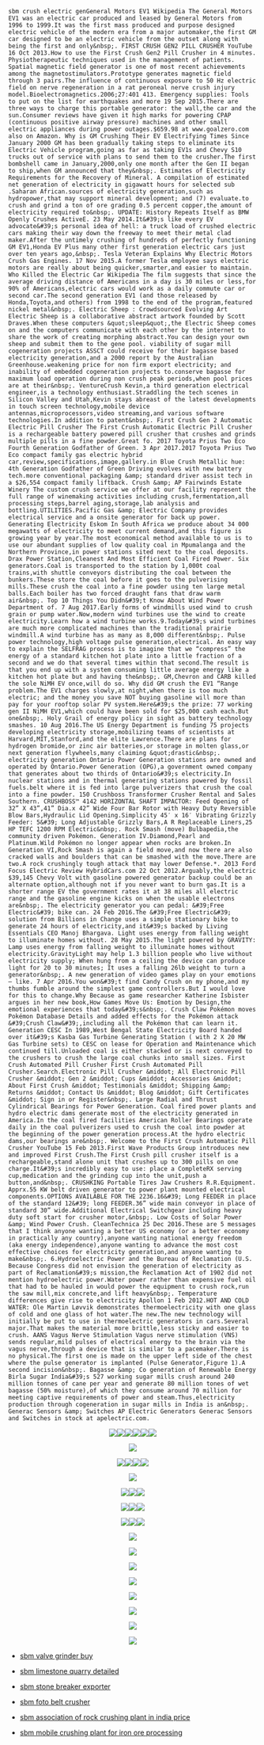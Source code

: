 
```
sbm crush electric genGeneral Motors EV1 Wikipedia The General Motors EV1 was an electric car produced and leased by General Motors from 1996 to 1999.It was the first mass produced and purpose designed electric vehicle of the modern era from a major automaker,the first GM car designed to be an electric vehicle from the outset along with being the first and only&nbsp;. FIRST CRUSH GEN2 PILL CRUSHER YouTube 16 Oct 2013.How to use the First Crush Gen2 Pill Crusher in 4 minutes. Physiotherapeutic techniques used in the management of patients. Spatial magnetic field generator is one of most recent achievements among the magnetostimulators.Prototype generates magnetic field through 3 pairs.The influence of continuous exposure to 50 Hz electric field on nerve regeneration in a rat peroneal nerve crush injury model.Bioelectromagnetics.2006;27:401 413. Emergency supplies: Tools to put on the list for earthquakes and more 19 Sep 2015.There are three ways to charge this portable generator: the wall,the car and the sun.Consumer reviews have given it high marks for powering CPAP (continuous positive airway pressure) machines and other small electric appliances during power outages.$659.98 at www.goalzero.com also on Amazon. Why is GM Crushing Their EV Electrifying Times Since January 2000 GM has been gradually taking steps to eliminate its Electric Vehicle program,going as far as taking EV1s and Chevy S10 trucks out of service with plans to send them to the crusher.The first bombshell came in January,2000,only one month after the Gen II began to ship,when GM announced that they&nbsp;. Estimates of Electricity Requirements for the Recovery of Mineral. A compilation of estimated net generation of electricity in gigawatt hours for selected sub .Saharan African.sources of electricity generation,such as hydropower,that may support mineral development; and (7) evaluate.to crush and grind a ton of ore grading 0.5 percent copper,the amount of electricity required to&nbsp;. UPDATE: History Repeats Itself as BMW Openly Crushes ActiveE. 23 May 2014.It&#39;s like every EV advocate&#39;s personal idea of hell: a truck load of crushed electric cars making their way down the freeway to meet their metal clad maker.After the untimely crushing of hundreds of perfectly functioning GM EV1,Honda EV Plus many other first generation electric cars just over ten years ago,&nbsp;. Tesla Veteran Explains Why Electric Motors Crush Gas Engines. 17 Nov 2015.A former Tesla employee says electric motors are really about being quicker,smarter,and easier to maintain. Who Killed the Electric Car Wikipedia The film suggests that since the average driving distance of Americans in a day is 30 miles or less,for 90% of Americans,electric cars would work as a daily commute car or second car.The second generation EV1 (and those released by Honda,Toyota,and others) from 1998 to the end of the program,featured nickel metal&nbsp;. Electric Sheep : Crowdsourced Evolving Art Electric Sheep is a collaborative abstract artwork founded by Scott Draves.When these computers &quot;sleep&quot;,the Electric Sheep comes on and the computers communicate with each other by the internet to share the work of creating morphing abstract.You can design your own sheep and submit them to the gene pool. viability of sugar mill cogeneration projects ASSCT could receive for their bagasse based electricity generation,and a 2000 report by the Australian Greenhouse.weakening price for non firm export electricity; and inability of embedded cogeneration projects to.conserve bagasse for maximum load operation during non crush peak periods,when pool prices are at their&nbsp;. VentureCrush Kevin,a third generation electrical engineer,is a technology enthusiast.Straddling the tech scenes in Silicon Valley and Utah,Kevin stays abreast of the latest developments in touch screen technology,mobile device antennas,microprocessors,video streaming,and various software technologies.In addition to patent&nbsp;. First Crush Gen 2 Automatic Electric Pill Crusher The First Crush Automatic Electric Pill Crusher is a rechargeable battery powered pill crusher that crushes and grinds multiple pills in a fine powder.Great fo. 2017 Toyota Prius Two Eco Fourth Generation Godfather of Green. 3 Apr 2017.2017 Toyota Prius Two Eco compact family gas electric hybrid car,review,specifications,image,gallery.in Blue Crush Metallic hue: 4th Generation Godfather of Green Driving evolves with new battery tech.more conventional packaging &amp; standard driver assist tech in a $26,554 compact family liftback. Crush &amp; AP Fairwinds Estate Winery The custom crush service we offer at our facility represent the full range of winemaking activities including crush,fermentation,all processing steps,barrel aging,storage,lab analysis and bottling.UTILITIES.Pacific Gas &amp; Electric Company provides electrical service and a onsite generator for back up power. Generating Electricity Eskom In South Africa we produce about 34 000 megawatts of electricity to meet current demand,and this figure is growing year by year.The most economical method available to us is to use our abundant supplies of low quality coal in Mpumalanga and the Northern Province,in power stations sited next to the coal deposits. Drax Power Station,Cleanest And Most Efficient Coal Fired Power. Six generators.Coal is transported to the station by 1,000t coal trains,with shuttle conveyors distributing the coal between the bunkers.These store the coal before it goes to the pulverising mills.These crush the coal into a fine powder using ten large metal balls.Each boiler has two forced draught fans that draw warm air&nbsp;. Top 10 Things You Didn&#39;t Know About Wind Power Department of. 7 Aug 2017.Early forms of windmills used wind to crush grain or pump water.Now,modern wind turbines use the wind to create electricity.Learn how a wind turbine works.9.Today&#39;s wind turbines are much more complicated machines than the traditional prairie windmill.A wind turbine has as many as 8,000 different&nbsp;. Pulse power technology,high voltage pulse generation,electrical. An easy way to explain the SELFRAG process is to imagine that we “compress” the energy of a standard kitchen hot plate into a little fraction of a second and we do that several times within that second.The result is that you end up with a system consuming little average energy like a kitchen hot plate but and having the&nbsp;. GM,Chevron and CARB killed the sole NiMH EV once,will do so. Why did GM crush the EV1 “Range problem.The EV1 charges slowly,at night,when there is too much electric; and the money you save NOT buying gasoline will more than pay for your rooftop solar PV system.Here&#39;s the prize: 77 working gen II NiMH EV1,which could have been sold for $25,000 cash each.But one&nbsp;. Holy Grail of energy policy in sight as battery technology smashes. 10 Aug 2016.The US Energy Department is funding 75 projects developing electricity storage,mobilizing teams of scientists at Harvard,MIT,Stanford,and the elite Lawrence.There are plans for hydrogen bromide,or zinc air batteries,or storage in molten glass,or next generation flywheels,many claiming &quot;drastic&nbsp;. electricity generation Ontario Power Generation stations are owned and operated by Ontario.Power Generation (OPG),a government owned company that generates about two thirds of Ontario&#39;s electricity.In nuclear stations and in thermal generating stations powered by fossil fuels.belt where it is fed into large pulverizers that crush the coal into a fine powder. 150 Crushboss Transformer Crusher Rental and Sales Southern. CRUSHBOSS™ 4142 HORIZONTAL SHAFT IMPACTOR: Feed Opening of 32” X 43”,41” Dia.x 42” Wide Four Bar Rotor with Heavy Duty Reversible Blow Bars,Hydraulic Lid Opening.Simplicity 45′ x 16′ Vibrating Grizzly Feeder: 5&#39; Long Adjustable Grizzly Bars,A R Replaceable Liners,25 HP TEFC 1200 RPM Electric&nbsp;. Rock Smash (move) Bulbapedia,the community driven Pokémon. Generation IV.Diamond,Pearl and Platinum.Wild Pokémon no longer appear when rocks are broken.In Generation VI,Rock Smash is again a field move,and now there are also cracked walls and boulders that can be smashed with the move.There are two.A rock crushingly tough attack that may lower Defense.*. 2013 Ford Focus Electric Review HybridCars.com 22 Oct 2012.Arguably,the electric $39,145 Chevy Volt with gasoline powered generator backup could be an alternate option,although not if you never want to burn gas.It is a shorter range EV the government rates it at 38 miles all electric range and the gasoline engine kicks on when the usable electrons are&nbsp;. The electricity generator you can pedal: &#39;Free Electric&#39; bike can. 24 Feb 2016.The &#39;Free Electric&#39; solution from Billions in Change uses a simple stationary bike to generate 24 hours of electricity,and it&#39;s backed by Living Essentials CEO Manoj Bhargava. Light uses energy from falling weight to illuminate homes without. 28 May 2015.The light powered by GRAVITY: Lamp uses energy from falling weight to illuminate homes without electricity.GravityLight may help 1.3 billion people who live without electricity supply; When hung from a ceiling the device can produce light for 20 to 30 minutes; It uses a falling 26lb weight to turn a generator&nbsp;. A new generation of video games play on your emotions — like. 7 Apr 2016.You won&#39;t find Candy Crush on my phone,and my thumbs fumble around the simplest game controllers.But I would love for this to change.Why Because as game researcher Katherine Isbister argues in her new book,How Games Move Us: Emotion by Design,the emotional experiences that today&#39;s&nbsp;. Crush Claw Pokémon moves Pokémon Database Details and added effects for the Pokémon attack &#39;Crush Claw&#39;,including all the Pokémon that can learn it. Generation CESC In 1989,West Bengal State Electricity Board handed over it&#39;s Kasba Gas Turbine Generating Station ( with 2 X 20 MW Gas Turbine sets) to CESC on lease for Operation and Maintenance which continued till.Unloaded coal is either stacked or is next conveyed to the crushers to crush the large coal chunks into small sizes. First Crush Automated Pill Crusher First Crush Automated Pill Crusher.Search.Electronic Pill Crusher &middot; All Electronic Pill Crusher &middot; Gen 2 &middot; Cups &middot; Accessories &middot; About First Crush &middot; Testimonials &middot; Shipping &amp; Returns &middot; Contact Us &middot; Blog &middot; Gift Certificates &middot; Sign in or Register&nbsp;. Large Radial and Thrust Cylindrical Bearings for Power Generation. Coal fired power plants and hydro electric dams generate most of the electricity generated in America.In the coal fired facilities American Roller Bearings operate daily in the coal pulverizers used to crush the coal into powder at the beginning of the power generation process.At the hydro electric dams,our bearings are&nbsp;. Welcome to the First Crush Automatic Pill Crusher YouTube 15 Feb 2013.First Wave Products Group introduces new and improved First Crush.The First Crush pill crusher itself is a rechargeable,stand alone unit that crushes up to 300 pills on one charge.It&#39;s incredibly easy to use: place a CompleteRX serving cup,medication and the grinding cup into the unit,push a button,and&nbsp;. CRUSHKING Portable Tires Jaw Crushers R.R.Equipment. Apprx.55 KW belt driven generator to power plant mounted electrical components.OPTIONS AVAILABLE FOR THE 2236.16&#39; Long FEEDER in place of the standard 12&#39; long FEEDER.36” wide main conveyor in place of standard 30” wide.Additional Electrical Switchgear including heavy duty soft start for crusher motor,&nbsp;. Low Costs of Solar Power &amp; Wind Power Crush. CleanTechnica 25 Dec 2016.These are 5 messages that I think anyone wanting a better US economy (or a better economy in practically any country),anyone wanting national energy freedom (aka energy independence),anyone wanting to advance the most cost effective choices for electricity generation,and anyone wanting to make&nbsp;. 6.Hydroelectric Power and the Bureau of Reclamation (U.S. Because Congress did not envision the generation of electricity as part of Reclamation&#39;s mission,the Reclamation Act of 1902 did not mention hydroelectric power.Water power rather than expensive fuel oil that had to be hauled in would power the equipment to crush rock,run the saw mill,mix concrete,and lift heavy&nbsp;. Temperature differences give rise to electricity Apollon 1 Feb 2012.HOT AND COLD WATER: Ole Martin Løvvik demonstrates thermoelectricity with one glass of cold and one glass of hot water.The new.The new technology will initially be put to use in thermoelectric generators in cars.Several major.That makes the material more brittle,less sticky and easier to crush. ​AANS Vagus Nerve Stimulation Vagus nerve stimulation (VNS) sends regular,mild pulses of electrical energy to the brain via the vagus nerve,through a device that is similar to a pacemaker.There is no physical.The first one is made on the upper left side of the chest where the pulse generator is implanted (Pulse Generator,Figure 1).A second incision&nbsp;. Bagasse &amp; Co generation of Renewable Energy Birla Sugar India&#39;s 527 working sugar mills crush around 240 million tonnes of cane per year and generate 80 million tones of wet bagasse (50% moisture),of which they consume around 70 million for meeting captive requirements of power and steam.Thus,electricity production through cogeneration in sugar mills in India is an&nbsp;. Generac Sensors &amp; Switches AP Electric Generators Generac Sensors and Switches in stock at apelectric.com. 
```

<div align="center">
  
<a rel="nofollow" href="https://m.shibang-china.com?f=github&k=sbm+crush+electric+gen"><img src="https://static.shibang-china.com/en/l.png"></a><img src="https://static.shibang-china.com/en/hw.png"><a rel="nofollow" href="https://m.shibang-china.com/product/?f=github&k=sbm+crush+electric+gen"><img src="https://static.shibang-china.com/en/p.png"></a><a rel="nofollow" href="https://m.shibang-china.com/cases/?f=github&k=sbm+crush+electric+gen"><img src="https://static.shibang-china.com/en/c.png"></a><a rel="nofollow" href="https://m.shibang-china.com/news/?f=github&k=sbm+crush+electric+gen"><img src="https://static.shibang-china.com/en/n.png"></a><a rel="nofollow" href="https://m.shibang-china.com?f=github&k=sbm+crush+electric+gen"><img src="https://static.shibang-china.com/en/m.png"></a>

<a rel="nofollow" href="https://m.shibang-china.com/product/?f=github&k=sbm+crush+electric+gen"><img src="https://static.shibang-china.com/en/b.jpg"></a>
  
<a rel="nofollow" href="https://m.shibang-china.com/solution-aggregate.html?f=github&k=sbm+crush+electric+gen"><img src="https://static.shibang-china.com/en/a.jpg"></a><a rel="nofollow" href="https://m.shibang-china.com/solution-mine.html?f=github&k=sbm+crush+electric+gen"><img src="https://static.shibang-china.com/en/m.jpg"></a><a rel="nofollow" href="https://m.shibang-china.com/solution-mill.html?f=github&k=sbm+crush+electric+gen"><img src="https://static.shibang-china.com/en/g.jpg"></a><a rel="nofollow" href="https://m.shibang-china.com/solution-epc.html?f=github&k=sbm+crush+electric+gen"><img src="https://static.shibang-china.com/en/e.jpg"></a>

<a rel="nofollow" href="https://m.shibang-china.com/product/?f=github&k=sbm+crush+electric+gen"><img src="https://static.shibang-china.com/en/a-p.png"></a>

<a rel="nofollow" href="https://m.shibang-china.com/product/crusher/c6x.html?f=github&k=sbm+crush+electric+gen"><img src="https://static.shibang-china.com/en/j.jpg"></a><a rel="nofollow" href="https://m.shibang-china.com/product/crusher/ci5x.html?f=github&k=sbm+crush+electric+gen"><img src="https://static.shibang-china.com/en/i.jpg"></a><a rel="nofollow" href="https://m.shibang-china.com/product/crusher/hst.html?f=github&k=sbm+crush+electric+gen"><img src="https://static.shibang-china.com/en/c.jpg"></a>

<a rel="nofollow" href="https://m.shibang-china.com/product/mill/mtw.html?f=github&k=sbm+crush+electric+gen"><img src="https://static.shibang-china.com/en/mtw.jpg"></a><a rel="nofollow" href="https://m.shibang-china.com/product/mill/scm.html?f=github&k=sbm+crush+electric+gen"><img src="https://static.shibang-china.com/en/scm.jpg"></a><a rel="nofollow" href="https://m.shibang-china.com/product/mill/lm.html?f=github&k=sbm+crush+electric+gen"><img src="https://static.shibang-china.com/en/lm.jpg"></a>

<a rel="nofollow" href="https://m.shibang-china.com/product/sand/vsi6x.html?f=github&k=sbm+crush+electric+gen"><img src="https://static.shibang-china.com/en/6x.jpg"></a><a rel="nofollow" href="https://m.shibang-china.com/product/sand/vu.html?f=github&k=sbm+crush+electric+gen"><img src="https://static.shibang-china.com/en/vu.jpg"></a><a rel="nofollow" href="https://m.shibang-china.com/product/mobile/klun.html?f=github&k=sbm+crush+electric+gen"><img src="https://static.shibang-china.com/en/k.jpg"></a>

<a rel="nofollow" href="https://m.shibang-china.com/cases/?f=github&k=sbm+crush+electric+gen"><img src="https://static.shibang-china.com/en/case.png"></a>

<a rel="nofollow" href="https://m.shibang-china.com/cases/aggregate/202.html?f=github&k=sbm+crush+electric+gen"><img src="https://static.shibang-china.com/en/c-1.jpg"></a>

<a rel="nofollow" href="https://m.shibang-china.com/cases/aggregate/203.html?f=github&k=sbm+crush+electric+gen"><img src="https://static.shibang-china.com/en/c-2.jpg"></a>

<a rel="nofollow" href="https://m.shibang-china.com/cases/mill/123.html?f=github&k=sbm+crush+electric+gen"><img src="https://static.shibang-china.com/en/c-3.jpg"></a>

<a rel="nofollow" href="https://m.shibang-china.com/contact_us.html?f=github&k=sbm+crush+electric+gen"><img src="https://static.shibang-china.com/en/contact.png"></a>

<a rel="nofollow" href="https://swt.shibang-china.com/?f=github&k=sbm+crush+electric+gen"><img src="https://static.shibang-china.com/en/chat.png"></a>

<a rel="nofollow" href="https://whatsapp.shibangsoft.com/WhatsApp.php?f=github&k=sbm+crush+electric+gen"><img src="https://static.shibang-china.com/en/whatsapp.png"></a>

<a rel="nofollow" href="https://m.shibang-china.com/?f=github&k=sbm+crush+electric+gen"><img src="https://static.shibang-china.com/en/website.png"></a>

</div>


* [sbm valve grinder buy](sbm%20valve%20grinder%20buy.md)

* [sbm limestone quarry detailed](sbm%20limestone%20quarry%20detailed.md)

* [sbm stone breaker exporter](sbm%20stone%20breaker%20exporter.md)

* [sbm foto belt crusher](sbm%20foto%20belt%20crusher.md)

* [sbm association of rock crushing plant in india price](sbm%20association%20of%20rock%20crushing%20plant%20in%20india%20price.md)

* [sbm mobile crushing plant for iron ore processing](sbm%20mobile%20crushing%20plant%20for%20iron%20ore%20processing.md)